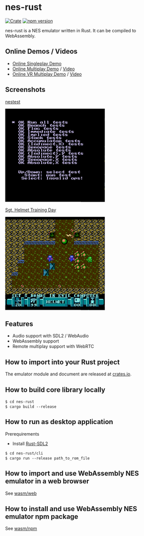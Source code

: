 # nes-rust

[![Crate](https://img.shields.io/crates/v/nes_rust.svg)](https://crates.io/crates/nes_rust)
[![npm version](https://badge.fury.io/js/nes_rust_wasm.svg)](https://badge.fury.io/js/nes_rust_wasm)

nes-rust is a NES emulator written in Rust. It can be compiled to WebAssembly.

## Online Demos / Videos

- [Online Singleplay Demo](https://hirokiyoshida.github.io/nes-rust/wasm/web/index.html)
- [Online Multiplay Demo](https://hirokiyoshida.github.io/nes-rust/wasm/web/multiplay.html) / [Video](https://twitter.com/superhoge/status/1205427421010247680)
- [Online VR Multiplay Demo](https://hirokiyoshida.github.io/nes-rust/wasm/web/vr.html) / [Video](https://twitter.com/superhoge/status/1209685614074875906)

## Screenshots

[nestest](http://wiki.nesdev.com/w/index.php/Emulator_tests)

![nestest](./screenshots/nestest.png)

[Sgt. Helmet Training Day](http://www.mojontwins.com/juegos_mojonos/sgt-helmet-training-day-nes/)

![Sgt. Helmet Training Day](./screenshots/Sgt_Helmet.png)

## Features

- Audio support with SDL2 / WebAudio
- WebAssembly support
- Remote multiplay support with WebRTC

## How to import into your Rust project

The emulator module and document are released at [crates.io](https://crates.io/crates/nes_rust).

## How to build core library locally

```
$ cd nes-rust
$ cargo build --release
```

## How to run as desktop application

Prerequirements
- Install [Rust-SDL2](https://github.com/Rust-SDL2/rust-sdl2#rust)

```
$ cd nes-rust/cli
$ cargo run --release path_to_rom_file
```

## How to import and use WebAssembly NES emulator in a web browser

See [wasm/web](https://github.com/hirokiyoshida/nes-rust/tree/master/wasm/web)

## How to install and use WebAssembly NES emulator npm package

See [wasm/npm](https://github.com/hirokiyoshida/nes-rust/tree/master/wasm/npm)
